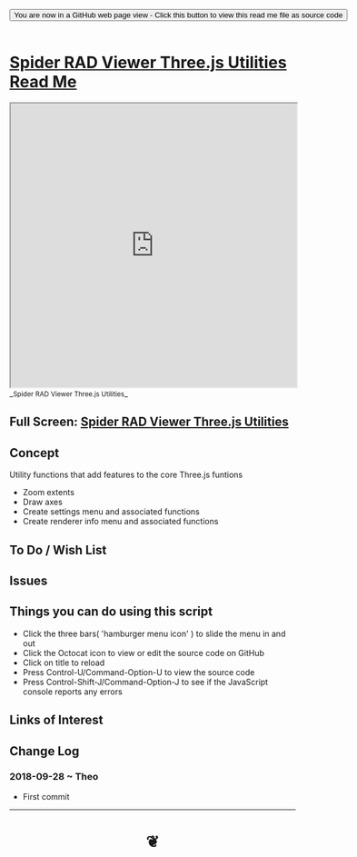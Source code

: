 
<span style=display:none; >[You are now in a GitHub source code view - click this link to view Read Me file as a web page]( https://www.ladybug.tools/spider-rad-viewer/#cookbook/rad-viewer-threejs-utilities/README.md "View file as a web page." ) </span>

<div><input type=button class = "btn btn-secondary btn-sm" onclick=window.location.href="https://www.ladybug.tools/spider-rad-viewer/blob/master/cookbook/rad-viewer-threejs-utilities/README.md"
value="You are now in a GitHub web page view - Click this button to view this read me file as source code" ></div>

<br>

# [Spider RAD Viewer Three.js Utilities Read Me]( #cookbook/rad-viewer-threejs-utilities/README.md )


<iframe src=https://www.ladybug.tools/spider-rad-viewer/cookbook/rad-viewer-threejs-utilities/r7/rad-viewer-threejs-utilities.html width=100% height=500px >Iframes are not viewable in GitHub source code views</iframe>
_<small>Spider RAD Viewer Three.js Utilities</small>_

## Full Screen: [Spider RAD Viewer Three.js Utilities]( https://www.ladybug.tools/spider-rad-viewer/cookbook/rad-viewer-threejs-utilities/r7/rad-viewer-threejs-utilities.html )



## Concept

Utility functions that add features to the core Three.js funtions
* Zoom extents
* Draw axes
* Create settings menu and associated functions
* Create renderer info menu and associated functions

## To Do / Wish List


## Issues


## Things you can do using this script

* Click the three bars( 'hamburger menu icon' ) to slide the menu in and out
* Click the Octocat icon to view or edit the source code on GitHub
* Click on title to reload
* Press Control-U/Command-Option-U to view the source code
* Press Control-Shift-J/Command-Option-J to see if the JavaScript console reports any errors


## Links of Interest


## Change Log

### 2018-09-28 ~ Theo

* First commit


***

# <center title="hello!" ><a href=javascript:window.scrollTo(0,0); style=text-decoration:none; > ❦ </a></center>

